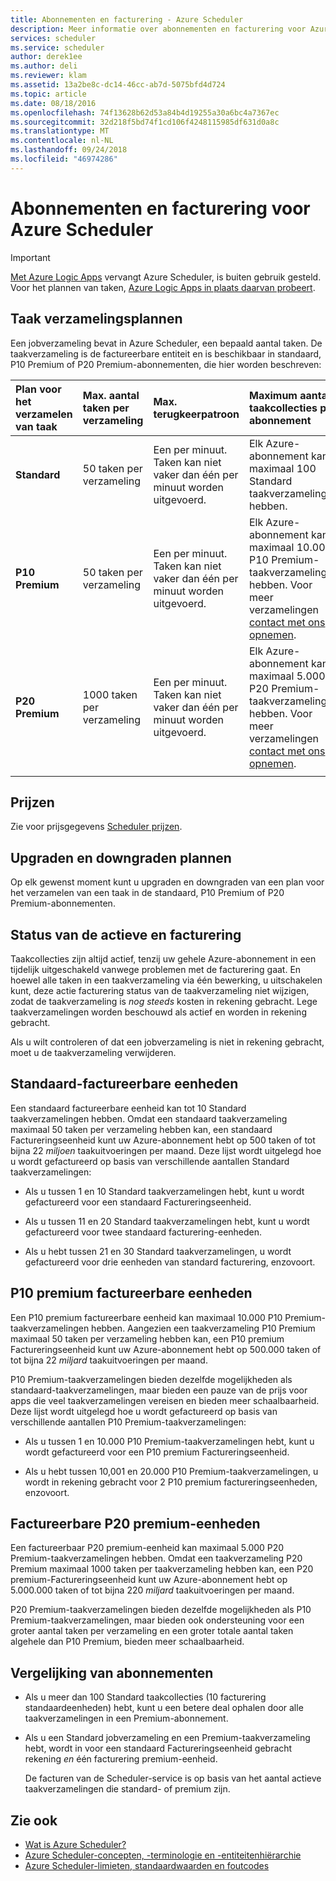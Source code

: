 ```yaml
---
title: Abonnementen en facturering - Azure Scheduler
description: Meer informatie over abonnementen en facturering voor Azure Scheduler
services: scheduler
ms.service: scheduler
author: derek1ee
ms.author: deli
ms.reviewer: klam
ms.assetid: 13a2be8c-dc14-46cc-ab7d-5075bfd4d724
ms.topic: article
ms.date: 08/18/2016
ms.openlocfilehash: 74f13628b62d53a84b4d19255a30a6bc4a7367ec
ms.sourcegitcommit: 32d218f5bd74f1cd106f4248115985df631d0a8c
ms.translationtype: MT
ms.contentlocale: nl-NL
ms.lasthandoff: 09/24/2018
ms.locfileid: "46974286"
---
```

# <a name="plans-and-billing-for-azure-scheduler"></a>Abonnementen en facturering voor Azure Scheduler

> [!IMPORTANT]
> [Met Azure Logic Apps](../logic-apps/logic-apps-overview.md) vervangt Azure Scheduler, is buiten gebruik gesteld. Voor het plannen van taken, [Azure Logic Apps in plaats daarvan probeert](../scheduler/migrate-from-scheduler-to-logic-apps.md). 

## <a name="job-collection-plans"></a>Taak verzamelingsplannen

Een jobverzameling bevat in Azure Scheduler, een bepaald aantal taken. De taakverzameling is de factureerbare entiteit en is beschikbaar in standaard, P10 Premium of P20 Premium-abonnementen, die hier worden beschreven: 

| Plan voor het verzamelen van taak | Max. aantal taken per verzameling | Max. terugkeerpatroon | Maximum aantal taakcollecties per abonnement | Limieten | 
|:--- |:--- |:--- |:--- |:--- |
| **Standard** | 50 taken per verzameling | Een per minuut. Taken kan niet vaker dan één per minuut worden uitgevoerd. | Elk Azure-abonnement kan maximaal 100 Standard taakverzamelingen hebben. | Toegang tot de volledige functieset Scheduler | 
| **P10 Premium** | 50 taken per verzameling | Een per minuut. Taken kan niet vaker dan één per minuut worden uitgevoerd. | Elk Azure-abonnement kan maximaal 10.000 P10 Premium-taakverzamelingen hebben. Voor meer verzamelingen <a href="mailto:wapteams@microsoft.com">contact met ons opnemen</a>. | Toegang tot de volledige functieset Scheduler |
| **P20 Premium** | 1000 taken per verzameling | Een per minuut. Taken kan niet vaker dan één per minuut worden uitgevoerd. | Elk Azure-abonnement kan maximaal 5.000 P20 Premium-taakverzamelingen hebben. Voor meer verzamelingen <a href="mailto:wapteams@microsoft.com">contact met ons opnemen</a>. | Toegang tot de volledige functieset Scheduler |
|||||| 

## <a name="pricing"></a>Prijzen

Zie voor prijsgegevens [Scheduler prijzen](https://azure.microsoft.com/pricing/details/scheduler/).

## <a name="upgrade-or-downgrade-plans"></a>Upgraden en downgraden plannen

Op elk gewenst moment kunt u upgraden en downgraden van een plan voor het verzamelen van een taak in de standaard, P10 Premium of P20 Premium-abonnementen.

## <a name="active-status-and-billing"></a>Status van de actieve en facturering

Taakcollecties zijn altijd actief, tenzij uw gehele Azure-abonnement in een tijdelijk uitgeschakeld vanwege problemen met de facturering gaat. En hoewel alle taken in een taakverzameling via één bewerking, u uitschakelen kunt, deze actie facturering status van de taakverzameling niet wijzigen, zodat de taakverzameling is *nog steeds* kosten in rekening gebracht. Lege taakverzamelingen worden beschouwd als actief en worden in rekening gebracht.

Als u wilt controleren of dat een jobverzameling is niet in rekening gebracht, moet u de taakverzameling verwijderen.

## <a name="standard-billable-units"></a>Standaard-factureerbare eenheden

Een standaard factureerbare eenheid kan tot 10 Standard taakverzamelingen hebben. Omdat een standaard taakverzameling maximaal 50 taken per verzameling hebben kan, een standaard Factureringseenheid kunt uw Azure-abonnement hebt op 500 taken of tot bijna 22 *miljoen* taakuitvoeringen per maand. Deze lijst wordt uitgelegd hoe u wordt gefactureerd op basis van verschillende aantallen Standard taakverzamelingen:

* Als u tussen 1 en 10 Standard taakverzamelingen hebt, kunt u wordt gefactureerd voor een standaard Factureringseenheid. 

* Als u tussen 11 en 20 Standard taakverzamelingen hebt, kunt u wordt gefactureerd voor twee standaard facturering-eenheden. 

* Als u hebt tussen 21 en 30 Standard taakverzamelingen, u wordt gefactureerd voor drie eenheden van standard facturering, enzovoort.

## <a name="p10-premium-billable-units"></a>P10 premium factureerbare eenheden

Een P10 premium factureerbare eenheid kan maximaal 10.000 P10 Premium-taakverzamelingen hebben. Aangezien een taakverzameling P10 Premium maximaal 50 taken per verzameling hebben kan, een P10 premium Factureringseenheid kunt uw Azure-abonnement hebt op 500.000 taken of tot bijna 22 *miljard* taakuitvoeringen per maand. 

P10 Premium-taakverzamelingen bieden dezelfde mogelijkheden als standaard-taakverzamelingen, maar bieden een pauze van de prijs voor apps die veel taakverzamelingen vereisen en bieden meer schaalbaarheid. Deze lijst wordt uitgelegd hoe u wordt gefactureerd op basis van verschillende aantallen P10 Premium-taakverzamelingen:

* Als u tussen 1 en 10.000 P10 Premium-taakverzamelingen hebt, kunt u wordt gefactureerd voor een P10 premium Factureringseenheid. 

* Als u hebt tussen 10,001 en 20.000 P10 Premium-taakverzamelingen, u wordt in rekening gebracht voor 2 P10 premium factureringseenheden, enzovoort.

## <a name="p20-premium-billable-units"></a>Factureerbare P20 premium-eenheden

Een factureerbaar P20 premium-eenheid kan maximaal 5.000 P20 Premium-taakverzamelingen hebben. Omdat een taakverzameling P20 Premium maximaal 1000 taken per taakverzameling hebben kan, een P20 premium-Factureringseenheid kunt uw Azure-abonnement hebt op 5.000.000 taken of tot bijna 220 *miljard* taakuitvoeringen per maand.

P20 Premium-taakverzamelingen bieden dezelfde mogelijkheden als P10 Premium-taakverzamelingen, maar bieden ook ondersteuning voor een groter aantal taken per verzameling en een groter totale aantal taken algehele dan P10 Premium, bieden meer schaalbaarheid.

## <a name="plan-comparison"></a>Vergelijking van abonnementen

* Als u meer dan 100 Standard taakcollecties (10 facturering standaardeenheden) hebt, kunt u een betere deal ophalen door alle taakverzamelingen in een Premium-abonnement.

* Als u een Standard jobverzameling en een Premium-taakverzameling hebt, wordt in voor een standaard Factureringseenheid gebracht rekening *en* één facturering premium-eenheid.

  De facturen van de Scheduler-service is op basis van het aantal actieve taakverzamelingen die standard- of premium zijn.

## <a name="see-also"></a>Zie ook

* [Wat is Azure Scheduler?](scheduler-intro.md)
* [Azure Scheduler-concepten, -terminologie en -entiteitenhiërarchie](scheduler-concepts-terms.md)
* [Azure Scheduler-limieten, standaardwaarden en foutcodes](scheduler-limits-defaults-errors.md)
